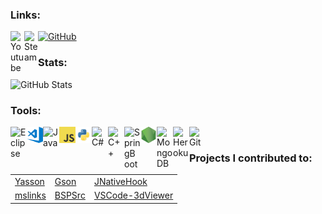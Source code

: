 ### Links:
[<img align="left" title="Youtube" width="22px" src="https://cdn.jsdelivr.net/npm/simple-icons@v3/icons/youtube.svg">](https://www.youtube.com/channel/UCEN3i-ELXbeamHhk21RVaZQ)
[<img align="left" title="Steam" width="22px" src="https://seeklogo.com/images/S/steam-logo-73274B19E3-seeklogo.com.png">](https://steamcommunity.com/id/Degubi)
[![GitHub](https://img.shields.io/github/followers/degubi?label=follow&style=social)](https://github.com/degubi)

### Stats:
![GitHub Stats](https://github-readme-stats.vercel.app/api?username=degubi&show_icons=true&count_private=true&include_all_commits=true)

### Tools:
[<img align="left" width="26px" title="Eclipse" src="https://img.favpng.com/19/5/20/eclipse-computer-icons-integrated-development-environment-computer-software-png-favpng-MP7Mt60AUSbUv28tJZqBNPhmJ.jpg">](https://www.eclipse.org/downloads/)
[<img align="left" width="26px" title="VsCode" src="https://raw.githubusercontent.com/github/explore/80688e429a7d4ef2fca1e82350fe8e3517d3494d/topics/visual-studio-code/visual-studio-code.png">](https://code.visualstudio.com/)
[<img align="left" width="26px" title="Java" src="https://i7.pngguru.com/preview/709/905/282/openjdk-java-virtual-machine-android-oracle-corporation-android.jpg">](https://openjdk.java.net/)
[<img align="left" width="26px" title="Javascript" src="https://raw.githubusercontent.com/github/explore/80688e429a7d4ef2fca1e82350fe8e3517d3494d/topics/javascript/javascript.png">](https://www.javascript.com/)
[<img align="left" width="26px" title="Python" src="https://raw.githubusercontent.com/github/explore/80688e429a7d4ef2fca1e82350fe8e3517d3494d/topics/python/python.png">](https://www.python.org/)
[<img align="left" width="26px" title="C#" src="https://upload.wikimedia.org/wikipedia/commons/thumb/7/7a/C_Sharp_logo.svg/932px-C_Sharp_logo.svg.png">](https://docs.microsoft.com/en-us/dotnet/csharp/)
[<img align="left" width="26px" title="C++" src="https://upload.wikimedia.org/wikipedia/commons/1/18/ISO_C%2B%2B_Logo.svg">](https://www.cplusplus.com/)
[<img align="left" title="SpringBoot" width="26px" src="https://miro.medium.com/max/624/1*dwa1SCG85BAzQttURVUvrA.png">](https://spring.io/projects/spring-boot)
[<img align="left" title="NodeJS" width="26px" src="https://raw.githubusercontent.com/github/explore/80688e429a7d4ef2fca1e82350fe8e3517d3494d/topics/nodejs/nodejs.png">](https://nodejs.org/en/)
[<img align="left" title="MongoDB" width="26px" src="https://p1.hiclipart.com/preview/709/737/126/numix-circle-for-windows-mongodb-icon-png-icon.jpg">](https://www.mongodb.com/)
[<img align="left" title="Heroku" width="26px" src="https://image.flaticon.com/icons/png/512/873/873120.png">](https://www.heroku.com/)
[<img align="left" title="Git" width="26px" src="https://upload.wikimedia.org/wikipedia/commons/thumb/3/3f/Git_icon.svg/1024px-Git_icon.svg.png">](https://git-scm.com/)
<br>

### Projects I contributed to:
<table
  <tr>
    <td><a href="https://github.com/eclipse-ee4j/yasson">Yasson</a></td>
    <td><a href="https://github.com/google/gson/yasson">Gson</a></td>
    <td><a href="https://github.com/kwhat/jnativehook">JNativeHook</a></td>
  </tr>
  <tr>
    <td><a href="https://github.com/DmitriiShamrikov/mslinks">mslinks</a></td>
    <td><a href="https://github.com/ata4/bspsrc">BSPSrc</a></td>
    <td><a href="https://github.com/stef-levesque/vscode-3dviewer">VSCode-3dViewer</a></td>
  </tr>
</table>
